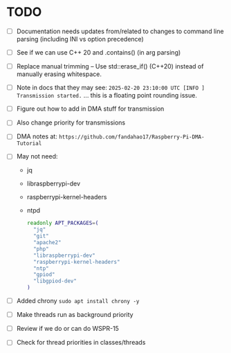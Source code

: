 # TODO

- [ ] Documentation needs updates from/related to changes to command line parsing (including INI vs option precedence)
- [ ] See if we can use C++ 20 and .contains() (in arg parsing)
- [ ] Replace manual trimming – Use std::erase_if() (C++20) instead of manually erasing whitespace.
- [ ] Note in docs that they may see:
    `2025-02-20 23:10:00 UTC [INFO ] Transmission started.`
    ... this is a floating point rounding issue.
- [ ] Figure out how to add in DMA stuff for transmission
- [ ] Also change priority for transmissions
- [ ] DMA notes at: `https://github.com/fandahao17/Raspberry-Pi-DMA-Tutorial`
- [ ] May not need:
  - jq
  - libraspberrypi-dev
  - raspberrypi-kernel-headers
  - ntpd

    ``` bash
    readonly APT_PACKAGES=(
      "jq"
      "git"
      "apache2"
      "php"
      "libraspberrypi-dev"
      "raspberrypi-kernel-headers"
      "ntp"
      "gpiod"
      "libgpiod-dev"
    )
    ```

- [ ] Added chrony `sudo apt install chrony -y`
- [ ] Make threads run as background priority
- [ ] Review if we do or can do WSPR-15
- [ ] Check for thread priorities in classes/threads
